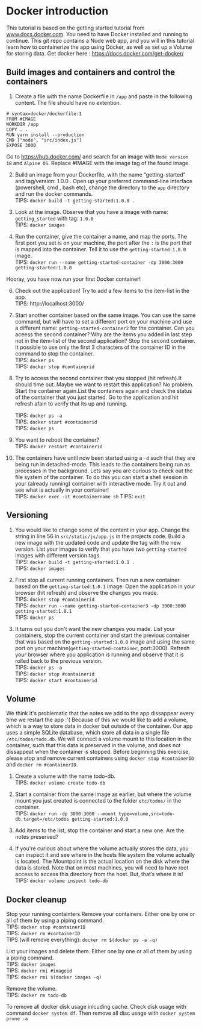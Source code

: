 # Docker introduction

This tutorial is based on the getting started tutorial from www.docs.docker.com.
You need to have Docker installed and running to continue. This git repo contains a Node web app, and you will in this tutorial learn how to containerize the app using Docker, as well as set up a Volume for storing data.
Get docker here : https://docs.docker.com/get-docker/

## Build images and containers and control the containers

1. Create a file with the name Dockerfile in `/app` and paste in the following content. The file should have no extention.

```
# syntax=docker/dockerfile:1
FROM #IMAGE
WORKDIR /app
COPY . .
RUN yarn install --production
CMD ["node", "src/index.js"]
EXPOSE 3000
```
Go to https://hub.docker.com/ and search for an image with `Node version 18` and `Alpine OS`. Replace #IMAGE  with the image tag of the found image.

2. Build an image from your Dockerfile, with the name “getting-started" and tag/version: 1.0.0 . Open up your preferred command-line interface (powershell, cmd , bash etc), change the directory to the `app` directory and run the docker commands.  
   TIPS: `docker build -t getting-started:1.0.0 .`


4. Look at the image. Observe that you have a image with name: `getting_started` with tag: `1.0.0`  
    TIPS: `docker images`

5. Run the container, give the container a name, and map the ports. The first port you set is on your machine, the port after the `:`  is the port that is mapped into the container. Tell it to use the  `getting-started:1.0.0` image.  
    TIPS: `docker run --name getting-started-container -dp 3000:3000 getting-started:1.0.0 `
    
Hooray, you have now run your first Docker container!

6. Check out the application! Try to add a few items to the item-list in the app.  
   TIPS: http://localhost:3000/
   
7. Start another container based on the same image. You can use the same command, but will have to set a different port on your machine and use a different name: `getting-started-container2` for the container. Can you aceess the second container? Why are the items you added in last step not in the item-list of the second application? Stop the second container. It possible to use only the first 3 characters of the container ID in the command to stop the container.  
   TIPS: `docker ps`  
   TIPS: `docker stop #containerid`  

8. Try to access the second container that you stopped (hit refresh).It should time out. Maybe we want to restart this application? No problem. Start the container again.List the containers again and check the status of the container that you just started. Go to the application and hit refresh afain to verify that its up and running.

   TIPS: `docker ps -a`   
   TIPS: `docker start #containerid`   
   TIPS: `docker ps`

9. You want to reboot the container?   
   TIPS: `docker restart #containerid`

10. The containers have until now been started using a `-d` such that they are being run in detached-mode. This leads to the containers being run as processes in the background. Lets say you are curious to check out the file system of the container. To do this you can start a shell session in your (already running) container with interactive mode. Try it out and see what is actually in your container!  
    TIPS: `docker exec -it #containername sh`
    TIPS: `exit`


## Versioning

1. You would like to change some of the content in your app. Change the string in line 56 in `src/static/js/app.js` in the projects code. Build a new image with the updated code and update the tag with the new version. List your images to verify that you have two `getting-started` images with different version tags.  
      TIPS: `docker build -t getting-started:1.0.1 . `  
      TIPS: `docker images`


2. First stop all current running containers. Then run a new container based on the `getting-started:1.0.1`  image. Open the application in your browser (hit refresh) and observe the changes you made.  
   TIPS: `docker stop #containerid`   
   TIPS: `docker run --name getting-started-container3 -dp 3000:3000 getting-started:1.0.1`  
   TIPS: `docker ps`

3. It turns out you don't want the new changes you made. List your containers, stop the current container and start the previous  container that was based on the `getting-started:1.0.0` image and using the same port on your machine(`getting-started-container`, port:3000). Refresh your browser where you application is running and observe that it is rolled back to the previous version.  
   TIPS: `docker ps -a`  
   TIPS: `docker stop #containerid`  
   TIPS: `docker start #containerid`

## Volume

We think it's problematic that the notes we add to the app dissappear every time we restart the app :'( Because of this we would like to add a volume, which is a way to store data in docker but outside of the container. Our app uses a simple SQLite database, which store all data in a single file  `/etc/todos/todo.db`. We will connect a volume mount to this location in the container, such that this data is preserved in the volume, and does not dissappeat when the container is stopped. Before beginning this exercise, please stop and remove current containers using `docker stop #containerID` and `docker rm #containerID`.

1. Create a volume with the name todo-db.  
   TIPS: `docker volume create todo-db`

2. Start a container from the same image as earlier, but where the volume mount you just created is connected to the folder `etc/todos/`  in the container.  
   TIPS: `docker run -dp 3000:3000 --mount type=volume,src=todo-db,target=/etc/todos getting-started:1.0.0` 
3. Add items to the list, stop the container and start a new one. Are the notes preserved?
4. If you're curious about where the volume actually stores the data, you can inspect it and see where in the hosts file system the volume actually is located. The Mountpoint is the actual location on the disk where the data is stored. Note that on most machines, you will need to have root access to access this directory from the host. But, that’s where it is!    
   TIPS: `docker volume inspect todo-db`


## Docker cleanup
Stop your running containters.Remove your containers. Either one by one or all of them by using a  piping command.  
   TIPS: `docker stop #containerID`  
   TIPS: `docker rm #containerID`  
   TIPS (will remove everything): `docker rm $(docker ps -a -q)`
   
List your images and delete them. Either one by one or all of them by using a piping command.  
   TIPS: `docker images`  
   TIPS: `docker rmi #imageid `  
   TIPS: `docker rmi $(docker images -q)`      


Remove the volume.      
   TIPS: `docker rm todo-db`

To remove all docker disk usage inlcuding cache. Check disk usage with command `docker system df`. Then remove all disc usage with `docker system prune -a`

